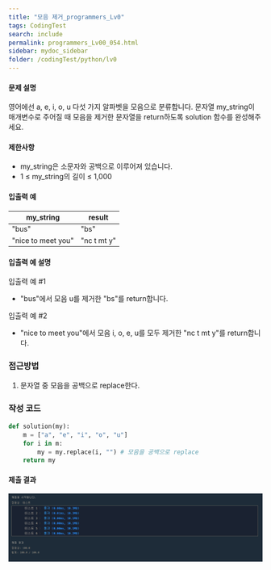 ```yaml
---
title: "모음 제거_programmers_Lv0"
tags: CodingTest
search: include
permalink: programmers_Lv00_054.html
sidebar: mydoc_sidebar
folder: /codingTest/python/lv0
---
```



#### 문제 설명 <br>

영어에선 a, e, i, o, u 다섯 가지 알파벳을 모음으로 분류합니다. 문자열 my_string이 매개변수로 주어질 때 모음을 제거한 문자열을 return하도록 solution 함수를 완성해주세요.

#### 제한사항 <br>

- my_string은 소문자와 공백으로 이루어져 있습니다.
- 1 ≤ my_string의 길이 ≤ 1,000

#### 입출력 예 <br>
  
my_string|	result
---|---
"bus"|	"bs"
"nice to meet you"|	"nc t mt y"

#### 입출력 예 설명 <br>

입출력 예 #1
- "bus"에서 모음 u를 제거한 "bs"를 return합니다.

입출력 예 #2
- "nice to meet you"에서 모음 i, o, e, u를 모두 제거한 "nc t mt y"를 return합니다.

### 접근방법 <br>

1. 문자열 중 모음을 공백으로 replace한다.

### 작성 코드 <br>

```python
def solution(my):
    m = ["a", "e", "i", "o", "u"]
    for i in m:
        my = my.replace(i, "") # 모음을 공백으로 replace
    return my
```

#### 제출 결과

![제출 결과](\images\programmers_Lv00_054.png)



